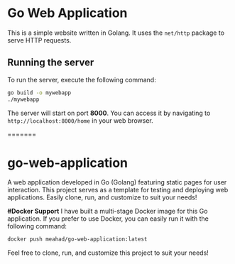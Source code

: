 
# Go Web Application

This is a simple website written in Golang. It uses the `net/http` package to serve HTTP requests.

## Running the server

To run the server, execute the following command:

```bash
go build -o mywebapp
./mywebapp
```

The server will start on port **8000**. You can access it by navigating to `http://localhost:8000/home` in your web browser.

=======
# go-web-application
A web application developed in Go (Golang) featuring static pages for user interaction. This project serves as a template for testing and deploying web applications. Easily clone, run, and customize to suit your needs!

**#Docker Support**
I have built a multi-stage Docker image for this Go application. If you prefer to use Docker, you can easily run it with the following command:
```bash
docker push meahad/go-web-application:latest
```

Feel free to clone, run, and customize this project to suit your needs!




